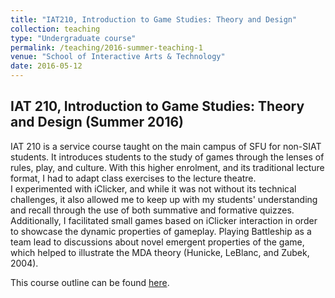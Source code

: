 ```yaml
---
title: "IAT210, Introduction to Game Studies: Theory and Design"
collection: teaching
type: "Undergraduate course"
permalink: /teaching/2016-summer-teaching-1
venue: "School of Interactive Arts & Technology"
date: 2016-05-12
---
```


## IAT 210, Introduction to Game Studies: Theory and Design (Summer 2016)
IAT 210 is a service course taught on the main campus of SFU for non-SIAT students. It introduces students to the study of games through the lenses of rules, play, and culture. With this higher enrolment, and its traditional lecture format, I had to adapt class exercises to the lecture theatre.  
I experimented with iClicker, and while it was not without its technical challenges, it also allowed me to keep up with my students' understanding and recall through the use of both summative and formative quizzes. Additionally, I facilitated small games based on iClicker interaction in order to showcase the dynamic properties of gameplay. Playing Battleship as a team lead to discussions about novel emergent properties of the game, which helped to illustrate the MDA theory (Hunicke, LeBlanc, and Zubek, 2004). 

This course outline can be found [here](http://michaelnixon.github.io/files/IAT-210-Summer-2016-Syllabus-web.pdf "IAT210 Syllabus"). 